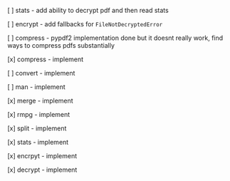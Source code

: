 [ ] stats - add ability to decrypt pdf and then read stats

[ ] encrypt - add fallbacks for `FileNotDecryptedError`

[ ] compress - pypdf2 implementation done but it doesnt really work, find ways to compress pdfs substantially

[x] compress - implement

[ ] convert - implement

[ ] man - implement

[x] merge - implement

[x] rmpg - implement 

[x] split - implement 

[x] stats - implement 

[x] encrpyt - implement

[x] decrypt - implement